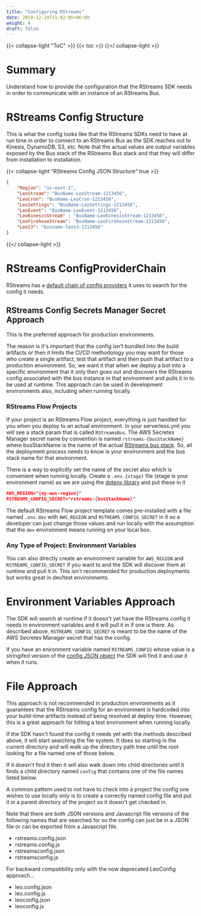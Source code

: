```yaml
---
title: "Configuring RStreams"
date: 2018-12-29T11:02:05+06:00
weight: 4
draft: false
---
```

{{< collapse-light "ToC" >}}
{{< toc  >}}
{{</ collapse-light >}}

# Summary 
Understand how to provide the configuration that the RStreams SDK needs in order to communicate with an instance of an RStreams Bus.

# RStreams Config Structure
This is what the config looks like that the RStreams SDKs need to have at run time in order to connect to an RStreams Bus as the SDK
reaches out to Kinesis, DynamoDB, S3, etc.  Note that the actual values are output variables exposed by the Bus stack of the RStreams Bus
stack and that they will differ from installation to installation.

{{< collapse-light "RStreams Config JSON Structure" true >}}
```json
{
    "Region": "us-east-1", 
    "LeoStream": "BusName-LeoStream-1213456",
    "LeoCron": "BusName-LeoCron-1213456", 
    "LeoSettings": "BusName-LeoSettings-1213456",
    "LeoEvent": "BusName-LeoEvent-1213456", 
    "LeoKinesisStream" : "BusName-LeoKinesisStream-1213456",
    "LeoFirehoseStream": "BusName-LeoFirehoseStream-1213456", 
    "LeoS3": "busname-leos3-1213456"
}
```
{{</ collapse-light >}}

# RStreams ConfigProviderChain
RStreams has a 
[default chain of config providers](https://leoplatform.github.io/Nodejs/classes/lib_rstreams_config_provider_chain.ConfigProviderChain.html#defaultProviders)
it uses to search for the config it needs.

## RStreams Config Secrets Manager Secret Approach
This is the preferred approach for production environments.

The reason is it's important that the config isn't bundled into the build artifacts
or then it limits the CI/CD methodology you may want for those who create a single artifact, test that artifact and then push that artifact to a 
production environment.  So, we want it that when we deploy a bot into a specific environment that it only then goes out and discovers the RStreams
config associated with the bus instance in that environment and pulls it in to be used at runtime.  This approach can be used in development
environments also, including when running locally.

### RStreams Flow Projects
If your project is an RStreams Flow project, everything is just handled for you when you deploy to an actual environment.  In your
serverless.yml you will see a stack param that is called `RStreamsBus`.  The AWS Secretes Manager secret name by convention is named
`rstreams-{busStackName}` where busStackName is the name of the actual [RStreams bus stack](../getting-started/#get-bus-stack-name). 
So, all the deployment process needs to know is your environment and the bus stack name for that environment.

There is a way to explicitly set the name of the secret also which is convenient when running locally.  Create a `.env.{stage}` file 
(stage is your environment name) as we are using the [dotenv library](https://www.npmjs.com/package/dotenv) and put these in it

```json
AWS_REGION="{my-aws-region}"
RSTREAMS_CONFIG_SECRET="rstreams-{busStackName}"
```
The default RStreams Flow project template comes pre-installed with a file named `.env.dev` with `AWS_REGION` and `RSTREAMS_CONFIG_SECRET`
in it so a developer can just change those values and run locally with the assumption that the `dev` environment means running
on your local box.

### Any Type of Project: Environment Variables
You can also directly create an environment variable for `AWS_REGION` and `RSTREAMS_CONFIG_SECRET` if you want to and the SDK
will discover them at runtime and pull it in.  This isn't recommended for production deployments but works great in dev/test environments.

# Environment Variables Approach
The SDK will search at runtime if it doesn't yet have the RStreams config it needs in environment variables and it will pull it in if 
one is there.  As described above, `RSTREAMS_CONFIG_SECRET` is meant to be the name of the AWS Secretes Manager secret that has the config.

If you have an enironment variable named `RSTREAMS_CONFIG` whose value is a stringifed version of the [config JSON object](#rstreams-config-json-structure)
the SDK will find it and use it when it runs.

# File Approach
This approach is not recommended in production environments as it guarantees that the RStreams config for an environment is hardcoded
into your build-time artifacts instead of being resolved at deploy time.  However, this is a great approach for hitting a test environment
when running locally.

If the SDK hasn't found the config it needs yet with the methods described above, it will start searching the file system.  It does so
starting in the current directory and will walk up the directory path tree until the root looking for a file named one of those below.

If it doesn't find it then it will also walk down into child directories until it finds a child directory named `config` that contains
one of the file names listed below.

A common pattern used to not have to check into a project the config one wishes to use locally only is to create a correctly named
config file and put it in a parent directory of the project so it doesn't get checked in.

Note that there are both JSON versions and 
Javascript file versions of the following names that are searched for so the config can just be in a JSON file or can be exported from
a Javascript file.

* rstreams.config.json
* rstreams.config.js
* rstreamsconfig.json
* rstreamsconfig.js

For backward compatibility only with the now deprecated LeoConfig approach...
* leo.config.json
* leo.config.js
* leoconfig.json
* leoconfig.js

